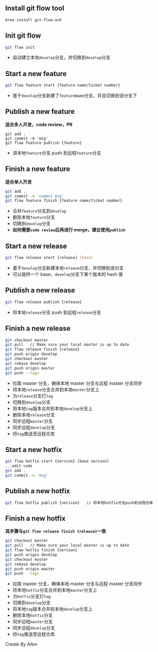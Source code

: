 ## Install git flow tool

```bash
brew install git-flow-avh
```

## Init git flow

```bash
git flow init
```

-   自动建立本地`develop`分支，并切换到`develop`分支

## Start a new feature

```bash
git flow feature start {feature name/ticket number}
```

-   基于`develop`分支新建了`featureName`分支，并且切换到该分支下

## Publish a new feature

**适合多人开发，code review，PR**

```
git add .
git commit -m 'msg'
git flow feature publish {feature}
```

-   讲本地`feature`分支 push 到远程`feature`分支

## Finish a new feature

**适合单人开发**

```bash
git add .
git commit -m 'commit msg'
git flow feature finish {feature name/ticket number}
```

-   合并`feature`分支到`develop`
-   删除本地`feature`分支
-   切换到`develop`分支
-   **如何需要`code review`后再进行 merge，建议使用`publish`**

## Start a new release

```bash
git flow release start {release} [base]
```

-   基于`develop`分支新建本地`release`分支，并切换到该分支
-   可以提供一个 base，`develop`分支下某个版本的 hash 值

## Publish a new release

```bash
git flow release publish {release}
```

-   将本地`release`分支 push 到远程`release`分支

## Finish a new release

```bash
git checkout master
git pull   // Make sure your local master is up to date
git flow release finish {release}
git push origin develop
git checkout master
git rebase develop
git push origin master
git push --tags
```

-   拉取 master 分支，确保本地 master 分支与远程 master 分支同步
-   将本地`release`分支合并到本地`master`分支上
-   为`release`分支打`tag`
-   切换到`develop`分支
-   将本地`tag`版本合并到本地`develop`分支上
-   删除本地`release`分支
-   同步远程`master`分支
-   同步远程`develop`分支
-   将`tag`推送至远程仓库

## Start a new hotfix

```bash
git flow hotfix start {version} [base version]
...edit code
git add .
git commit -m 'msg'
```

## Publish a new hotfix

```bash
git flow hotfix publish {version}   // 将本地hotfix分支push到远程仓库
```

## Finish a new hotfix

**其步骤与`git flow release finish {release}`一致**

```bash
git checkout master
git pull   // Make sure your local master is up to date
git flow hotfix finish {version}
git push origin develop
git checkout master
git rebase develop
git push origin master
git push --tags
```

-   拉取 master 分支，确保本地 master 分支与远程 master 分支同步
-   将本地`hotfix`分支合并到本地`master`分支上
-   为`hotfix`分支打`tag`
-   切换到`develop`分支
-   将本地`tag`版本合并到本地`develop`分支上
-   删除本地`hotfix`分支
-   同步远程`master`分支
-   同步远程`develop`分支
-   将`tag`推送至远程仓库

_Create By Allen_
